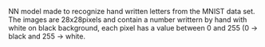 NN model made to recognize hand written letters from the MNIST data set. The images are 28x28pixels and contain a number writtern by hand with white on black background, each pixel has a value between 0 and 255 (0 -> black and 255 -> white.
